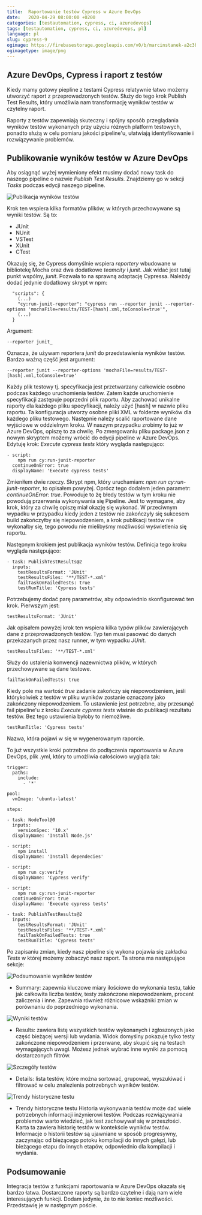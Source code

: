 ```yaml
---
title:  Raportowanie testów Cypress w Azure DevOps
date:   2020-04-29 08:00:00 +0200
categories: [testautomation, cypress, ci, azuredevops]
tags: [testautomation, cypress, ci, azuredevops, pl]
language: pl
slug: cypress-9
ogimage: https://firebasestorage.googleapis.com/v0/b/marcinstanek-a2c3b.appspot.com/o/2020-04-29-publishing-test-results-azure-devops%2Fpost_cover.png?alt=media&token=9800ca92-ef08-4b5a-beee-7b20ace97430
ogimagetype: image/png
---
```


## Azure DevOps, Cypress i raport z testów

Kiedy mamy gotowy piepline z testami Cypress relatywnie łatwo możemy utworzyć raport z przeprowadzonych testów. Służy do tego krok Publish Test Results, który umożliwia nam transformację wyników testów w czytelny raport.

Raporty z testów zapewniają skuteczny i spójny sposób przeglądania wyników testów wykonanych przy użyciu różnych platform testowych, ponadto służą w celu pomiaru jakości pipeline'u, ułatwiają identyfikowanie i rozwiązywanie problemów.

## Publikowanie wyników testów w Azure DevOps

Aby osiągnąć wyżej wymieniony efekt musimy dodać nowy task do naszego pipeline o nazwie _Publish Test Results._ Znajdziemy go w sekcji _Tasks_ podczas edycji naszego pipeline.

![Publikacja wyników testów](https://firebasestorage.googleapis.com/v0/b/marcinstanek-a2c3b.appspot.com/o/2020-04-29-publishing-test-results-azure-devops%2Fcypress-9-1.png?alt=media&token=0f130546-deea-4528-8653-2af58fdaa32d)

Krok ten wspiera kilka formatów plików, w których przechowywane są wyniki testów. Są to:

- JUnit
- NUnit
- VSTest
- XUnit
- CTest

Okazuję się, że Cypress domyślnie wspiera _reportery_ wbudowane w bibliotekę Mocha oraz dwa dodatkowe _teamcity_ i _junit_. Jak widać jest tutaj punkt wspólny, _junit_. Pozwala to na sprawną adaptację Cypressa. Należdy dodać jedynie dodatkowy skrypt w npm:

```
  "scripts": {
    (...)
    "cy:run-junit-reporter": "cypress run --reporter junit --reporter-options 'mochaFile=results/TEST-[hash].xml,toConsole=true'",
    (...)
  }
```

Argument:

    --reporter junit_ 

Oznacza, że używam reportera _junit_ do przedstawienia wyników testów. Bardzo ważną część jest argument:

    --reporter junit --reporter-options 'mochaFile=results/TEST-[hash].xml,toConsole=true'

Każdy plik testowy tj. specyfikacja jest przetwarzany całkowicie osobno podczas każdego uruchomienia testów. Zatem każde uruchomienie specyfikacji zastępuje poprzedni plik raportu. Aby zachować unikalne raporty dla każdego pliku specyfikacji, należy użyć [hash] w nazwie pliku raportu. Ta konfiguracja utworzy osobne pliki XML w folderze wyników dla każdego pliku testowego. Następnie należy scalić raportowane dane wyjściowe w oddzielnym kroku. W naszym przypadku zrobimy to już w Azure DevOps, opiszę to za chwilę. Po zmergowaniu pliku package.json z nowym skryptem możemy wrócić do edycji pipeline w Azure DevOps. Edytuję krok: _Execute cypress tests_ który wygląda następująco:

```
- script:
    npm run cy:run-junit-reporter
  continueOnError: true
  displayName: 'Execute cypress tests'
```

Zmieniłem dwie rzeczy. Skrypt npm, który uruchamiam: _npm run cy:run-junit-reporter_, to opisałem powyżej. Oprócz tego dodałem jeden parametr: _continueOnError: true_. Powoduje to żę błedy testów w tym kroku nie powodują przerwania wykonywania się Pipeline. Jest to wymagane, aby krok, który za chwilę opiszę miał okazję się wykonać. W przeciwnym wypadku w przypadku kiedy jeden z testów nie zakończyły się sukcesem build zakończyłby się niepowodzeniem, a krok publikacji testów nie wykonałby się, tego powodu nie mielibyśmy możliwości wyświetlenia się raportu.

Następnym krokiem jest publikacja wyników testów. Definicja tego kroku wygląda następująco:

```
- task: PublishTestResults@2
  inputs:
    testResultsFormat: 'JUnit'
    testResultsFiles: '**/TEST-*.xml'
    failTaskOnFailedTests: true
    testRunTitle: 'Cypress tests'
```

Potrzebujemy dodać parę parametrów, aby odpowiednio skonfigurować ten krok. Pierwszym jest:

    testResultsFormat: 'JUnit'

Jak opisałem powyżej krok ten wspiera kilka typów plików zawierających dane z przeprowadzonych testów. Typ ten musi pasować do danych przekazanych przez nasz runner, w tym wypadku _JUnit_.

    testResultsFiles: '**/TEST-*.xml'

Służy do ustalenia konwencji nazewnictwa plików, w których przechowywane są dane testowe.

    failTaskOnFailedTests: true

Kiedy pole ma wartość _true_ zadanie zakończy się niepowodzeniem, jeśli którykolwiek z testów w pliku wyników zostanie oznaczony jako zakończony niepowodzeniem. To ustawienie jest potrzebne, aby przesunąć fail pipeline'u z kroku _Execute cypress tests_ właśnie do publikacji rezultatu testów. Bez tego ustawienia byłoby to niemożliwe.

    testRunTitle: 'Cypress tests'

Nazwa, która pojawi w się w wygenerowanym raporcie.

To już wszystkie kroki potrzebne do podłączenia raportowania w Azure DevOps, plik .yml, który to umożliwia całościowo wygląda tak:

```
trigger:
  paths:
    include:
      - '*'

pool:
  vmImage: 'ubuntu-latest'

steps:

- task: NodeTool@0
  inputs:
    versionSpec: '10.x'
  displayName: 'Install Node.js'

- script:
    npm install
  displayName: 'Install dependecies'  

- script:
    npm run cy:verify
  displayName: 'Cypress verify'

- script:
    npm run cy:run-junit-reporter
  continueOnError: true
  displayName: 'Execute cypress tests'

- task: PublishTestResults@2
  inputs:
    testResultsFormat: 'JUnit'
    testResultsFiles: '**/TEST-*.xml'
    failTaskOnFailedTests: true
    testRunTitle: 'Cypress tests'
```

Po zapisaniu zmian, kiedy nasz pipeline się wykona pojawia się zakładka _Tests_ w której możemy zobaczyć nasz raport. Ta strona ma następujące sekcje:

![Podsumowanie wyników testów](https://firebasestorage.googleapis.com/v0/b/marcinstanek-a2c3b.appspot.com/o/2020-04-29-publishing-test-results-azure-devops%2Fcypress-9-3.png?alt=media&token=c1eccd8a-836e-4089-9e39-fd6b87411bc4)

- Summary: zapewnia kluczowe miary ilościowe do wykonania testu, takie jak całkowita liczba testów, testy zakończone niepowodzeniem, procent zaliczenia i inne. Zapewnia również różnicowe wskaźniki zmian w porównaniu do poprzedniego wykonania.

![Wyniki testów](https://firebasestorage.googleapis.com/v0/b/marcinstanek-a2c3b.appspot.com/o/2020-04-29-publishing-test-results-azure-devops%2Fcypress-9-4.png?alt=media&token=fd9c574f-db49-432a-9b8a-57ac586b2f41)

- Results: zawiera listę wszystkich testów wykonanych i zgłoszonych jako część bieżącej wersji lub wydania. Widok domyślny pokazuje tylko testy zakończone niepowodzeniem i przerwane, aby skupić się na testach wymagających uwagi. Możesz jednak wybrać inne wyniki za pomocą dostarczonych filtrów.

![Szczegóły testów](https://firebasestorage.googleapis.com/v0/b/marcinstanek-a2c3b.appspot.com/o/2020-04-29-publishing-test-results-azure-devops%2Fcypress-9-5.png?alt=media&token=5b86e9cf-8986-4235-acc3-8058c3f478be)

- Details: lista testów, które można sortować, grupować, wyszukiwać i filtrować w celu znalezienia potrzebnych wyników testów.

![Trendy historyczne testu](https://firebasestorage.googleapis.com/v0/b/marcinstanek-a2c3b.appspot.com/o/2020-04-29-publishing-test-results-azure-devops%2Fcypress-9-6.png?alt=media&token=67d1f720-6132-4c8e-8fb7-9de4341c49b2)

- Trendy historyczne testu
Historia wykonywania testów może dać wiele potrzebnych informacji inżynierowi testów. Podczas rozwiązywania problemów warto wiedzieć, jak test zachowywał się w przeszłości. Karta ta zawiera historię testów w kontekście wyników testów. Informacje o historii testów są ujawniane w sposób progresywny, zaczynając od bieżącego potoku kompilacji do innych gałęzi, lub bieżącego etapu do innych etapów, odpowiednio dla kompilacji i wydania.

## Podsumowanie

Integracja testów z funkcjami raportowania w Azure DevOps okazała się bardzo łatwa. Dostarczone raporty są bardzo czytelne i dają nam wiele interesujących funkcji. Dodam jedynie, że to nie koniec możliwości. Przedstawię je w następnym poście.
